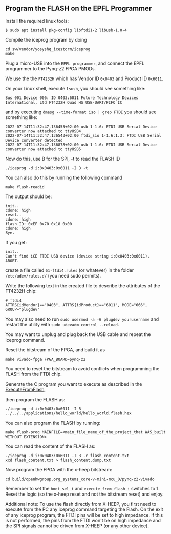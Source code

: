 ## Program the FLASH on the EPFL Programmer

Install the required linux tools:

```
$ sudo apt install pkg-config libftdi1-2 libusb-1.0-4
```

Compile the iceprog program by doing

```
cd sw/vendor/yosyshq_icestorm/iceprog
make
```

Plug a micro-USB into the `EPFL programmer`, and connect the EPFL programmer to the Pynq-z2 FPGA PMODs.

We use the the `FT4232H` which has Vendor ID `0x0403` and Product ID `0x6011`.

On your Linux shell, execute `lsusb`, you should see something like:

```
Bus 001 Device 006: ID 0403:6011 Future Technology Devices International, Ltd FT4232H Quad HS USB-UART/FIFO IC
```

and by executing `dmesg --time-format iso | grep FTDI` you should see something like:

```
2022-07-14T11:32:47,136453+02:00 usb 1-1.6: FTDI USB Serial Device converter now attached to ttyUSB4
2022-07-14T11:32:47,136543+02:00 ftdi_sio 1-1.6:1.3: FTDI USB Serial Device converter detected
2022-07-14T11:32:47,136878+02:00 usb 1-1.6: FTDI USB Serial Device converter now attached to ttyUSB5
```

Now do this, use B for the SPI, -t to read the FLASH ID

```
./iceprog -d i:0x0403:0x6011 -I B -t
```

You can also do this by running the following command

```
make flash-readid
```


The output should be:

```
init..
cdone: high
reset..
cdone: high
flash ID: 0xEF 0x70 0x18 0x00
cdone: high
Bye.
```

If you get:

```
init..
Can't find iCE FTDI USB device (device string i:0x0403:0x6011).
ABORT.
```

create a file called `61-ftdi4.rules` (or whatever) in the folder `/etc/udev/rules.d/` (you need sudo permits).

Write the following text in the created file to describe the attributes of the FT4232H chip:

```
# ftdi4
ATTRS{idVendor}=="0403", ATTRS{idProduct}=="6011", MODE="666", GROUP="plugdev"
```

You may also need to run `sudo usermod -a -G plugdev yourusername` and restart the utility with `sudo udevadm control --reload`.

You may want to unplug and plug back the USB cable and repeat the iceprog command.


Reset the bitstream of the FPGA, and build it as

```
make vivado-fpga FPGA_BOARD=pynq-z2
```

You need to reset the bitstream to avoid conflicts when programming the FLASH from the FTDI chip.


Generate the C program you want to execute as described in the [ExecuteFromFlash](ExecuteFromFlash.md),

then program the FLASH as:

```
./iceprog -d i:0x0403:0x6011 -I B ../../../applications/hello_world/hello_world.flash.hex
```

You can also program the FLASH by running:

```
make flash-prog MAINFILE=<main_file_name_of_the_project_that WAS_built WITHOUT EXTENSION>
```

You can read the content of the FLASH as:

```
./iceprog -d i:0x0403:0x6011 -I B -r flash_content.txt
xxd flash_content.txt > flash_content.dump.txt
```

Now program the FPGA with the x-heep bitstream:


```
cd build/openhwgroup.org_systems_core-v-mini-mcu_0/pynq-z2-vivado
```

Remember to set the `boot_sel_i` and `execute_from_flash_i` switches to 1.
Reset the logic (so the x-heep reset and not the bitstream reset) and enjoy.

Additional note: To use the flash directly from X-HEEP, you first need to execute from the PC any iceprog command targeting the Flash. On the exit of any iceprog program, the FTDI pins will be set to high impedance. If this is not performed, the pins from the FTDI won't be on high impedance and the SPI signals cannot be driven from X-HEEP (or any other device).
